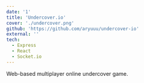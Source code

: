 ```yaml
---
date: '1'
title: 'Undercover.io'
cover: './undercover.png'
github: 'https://github.com/aryuuu/undercover-io'
external: ''
tech:
  - Express
  - React
  - Socket.io
---
```


Web-based multiplayer online undercover game.
